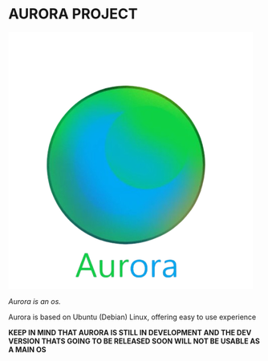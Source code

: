 # AURORA PROJECT
![image alt](https://github.com/Trollfaec/Aurora/blob/main/auroraNEWlogo-removebg-preview.png?raw=true)


*Aurora is an os.*

Aurora is based on Ubuntu (Debian) Linux, offering easy to use experience


**KEEP IN MIND THAT AURORA IS STILL IN DEVELOPMENT AND THE DEV VERSION THATS GOING TO BE RELEASED SOON WILL NOT BE USABLE AS A MAIN OS**

